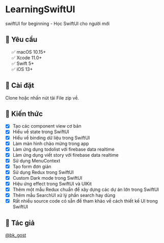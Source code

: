 # LearningSwiftUI
swiftUI for beginning - Học SwiftUI cho người mới 

## 🔷  Yêu cầu 

&nbsp;&nbsp;&nbsp;&nbsp;&nbsp;✅ macOS 10.15+  
&nbsp;&nbsp;&nbsp;&nbsp;&nbsp;✅ Xcode 11.0+  
&nbsp;&nbsp;&nbsp;&nbsp;&nbsp;✅ Swift 5+  
&nbsp;&nbsp;&nbsp;&nbsp;&nbsp;✅ iOS 13+  

## 🔷 Cài đặt 

Clone hoặc nhấn nút tải File zip về. 

## 🔷 Kiến thức 

- [x] Tạo các component view cơ bản
- [x] Hiểu về state trong SwiftUI 
- [x] Hiểu về binding dữ liệu trong SwiftUI 
- [x] Làm màn hình chào mừng trong app 
- [x] Làm ứng dụng todolist với firebase data realtime
- [x] Làm ứng dụng viết story với firebase data realtime 
- [x] Sử dụng MenuContext
- [x] Tạo form đơn giản
- [x] Sử dụng Redux trong SwiftUI
- [x] Custom Dark mode trong SwiftUI
- [x] Hiệu ứng effect trong SwiftUI và UIKit
- [x] Thêm một mẫu Redux chuẩn để xây dựng các dự án lớn trong SwiftUI
- [x] Thêm mẫu SearchUI xử lý phần search hay dùng
- [x] Rất nhiều source code có sẵn để tham khảo về cách thiết kế UI trong SwiftUI

## 🔷 Tác giả

[@bk_gost](https://twitter.com/bk_gost)
